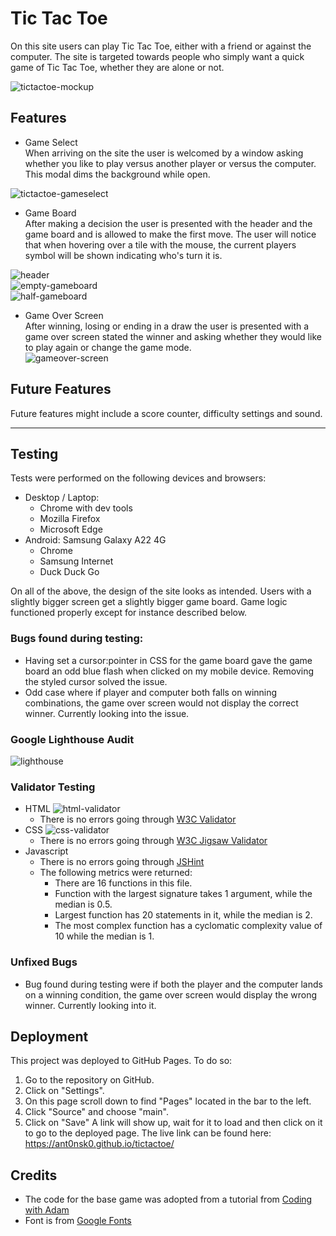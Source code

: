 # Tic Tac Toe  
On this site users can play Tic Tac Toe, either with a friend or against the computer. The site is targeted towards people who simply want a quick game of Tic Tac Toe, whether they are alone or not.  

![tictactoe-mockup](assets/images/tictactoe-mockup.PNG)  

## Features  
+ Game Select  
When arriving on the site the user is welcomed by a window asking whether you like to play versus another player or versus the computer. This modal dims the background while open.  

![tictactoe-gameselect](assets/images/game-select-modal.PNG)  

+ Game Board  
After making a decision the user is presented with the header and the game board and is allowed to make the first move. The user will notice that when hovering over a tile with the mouse, the current players symbol will be shown indicating who's turn it is.  

![header](assets/images/tictactoe-header.PNG)  
![empty-gameboard](assets/images/game-board-empty.PNG)  
![half-gameboard](assets/images/game-board-midgame.PNG)  

+ Game Over Screen  
After winning, losing or ending in a draw the user is presented with a game over screen stated the winner and asking whether they would like to play again or change the game mode.  
![gameover-screen](assets/images/game-over-modal.PNG)  

## Future Features  
Future features might include a score counter, difficulty settings and sound.  
___
## Testing  
Tests were performed on the following devices and browsers:  
+ Desktop / Laptop:
    + Chrome with dev tools
    + Mozilla Firefox
    + Microsoft Edge  
+ Android: Samsung Galaxy A22 4G
    + Chrome
    + Samsung Internet
    + Duck Duck Go  

On all of the above, the design of the site looks as intended. Users with a slightly bigger screen get a slightly bigger game board. Game logic functioned properly except for instance described below. 

### Bugs found during testing:  
+ Having set a cursor:pointer in CSS for the game board gave the game board an odd blue flash when clicked on my mobile device. Removing the styled cursor solved the issue.  
+ Odd case where if player and computer both falls on winning combinations, the game over screen would not display the correct winner. Currently looking into the issue.  

### Google Lighthouse Audit  
![lighthouse](assets/images/tictactoe-lighthouse.PNG)  

### Validator Testing  

+ HTML
![html-validator](assets/images/ttt-validator.PNG)
    + There is no errors going through [W3C Validator](https://validator.w3.org/nu/?doc=https%3A%2F%2Fant0nsk0.github.io%2Ftictactoe%2F)
+ CSS
![css-validator](assets/images/ttt-css-validator.PNG)
    + There is no errors going through [W3C Jigsaw Validator](https://jigsaw.w3.org/css-validator/validator?uri=https%3A%2F%2Fant0nsk0.github.io%2Ftictactoe%2F&profile=css3svg&usermedium=all&warning=1&vextwarning=&lang=en)
+ Javascript
    + There is no errors going through [JSHint](jshint.com)
    + The following metrics were returned:
        + There are 16 functions in this file.
        + Function with the largest signature takes 1 argument, while the median is 0.5.
        + Largest function has 20 statements in it, while the median is 2.
        + The most complex function has a cyclomatic complexity value of 10 while the median is 1.  

### Unfixed Bugs  
+ Bug found during testing were if both the player and the computer lands on a winning condition, the game over screen would display the wrong winner. Currently looking into it.  

## Deployment  
This project was deployed to GitHub Pages.
To do so:

1. Go to the repository on GitHub.
2. Click on "Settings".
3. On this page scroll down to find "Pages" located in the bar to the left.
4. Click "Source" and choose "main".
5. Click on "Save"
A link will show up, wait for it to load and then click on it to go to the deployed page.
The live link can be found here: https://ant0nsk0.github.io/tictactoe/  

## Credits  
+ The code for the base game was adopted from a tutorial from [Coding with Adam](https://www.youtube.com/watch?v=fPew9OI2PnA)
+ Font is from [Google Fonts](https://fonts.google.com/specimen/Righteous)